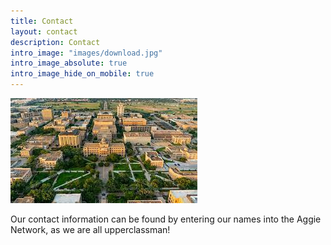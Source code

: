 ```yaml
---
title: Contact
layout: contact
description: Contact
intro_image: "images/download.jpg"
intro_image_absolute: true
intro_image_hide_on_mobile: true
---
```


![Alt text](images/download.jpg)


Our contact information can be found by entering our names into the Aggie Network, as we are all upperclassman!

